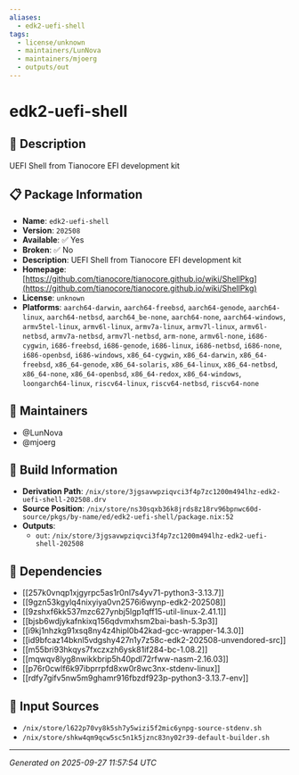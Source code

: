 ```yaml
---
aliases:
  - edk2-uefi-shell
tags:
  - license/unknown
  - maintainers/LunNova
  - maintainers/mjoerg
  - outputs/out
---
```


# edk2-uefi-shell

## 📝 Description

UEFI Shell from Tianocore EFI development kit

## 📋 Package Information

- **Name**: `edk2-uefi-shell`
- **Version**: `202508`
- **Available**: ✅ Yes
- **Broken**: ✅ No
- **Description**: UEFI Shell from Tianocore EFI development kit
- **Homepage**: [https://github.com/tianocore/tianocore.github.io/wiki/ShellPkg](https://github.com/tianocore/tianocore.github.io/wiki/ShellPkg)
- **License**: `unknown`
- **Platforms**: `aarch64-darwin`, `aarch64-freebsd`, `aarch64-genode`, `aarch64-linux`, `aarch64-netbsd`, `aarch64_be-none`, `aarch64-none`, `aarch64-windows`, `armv5tel-linux`, `armv6l-linux`, `armv7a-linux`, `armv7l-linux`, `armv6l-netbsd`, `armv7a-netbsd`, `armv7l-netbsd`, `arm-none`, `armv6l-none`, `i686-cygwin`, `i686-freebsd`, `i686-genode`, `i686-linux`, `i686-netbsd`, `i686-none`, `i686-openbsd`, `i686-windows`, `x86_64-cygwin`, `x86_64-darwin`, `x86_64-freebsd`, `x86_64-genode`, `x86_64-solaris`, `x86_64-linux`, `x86_64-netbsd`, `x86_64-none`, `x86_64-openbsd`, `x86_64-redox`, `x86_64-windows`, `loongarch64-linux`, `riscv64-linux`, `riscv64-netbsd`, `riscv64-none`
## 👥 Maintainers

- @LunNova
- @mjoerg


## 🔧 Build Information

- **Derivation Path**: `/nix/store/3jgsavwpziqvci3f4p7zc1200m494lhz-edk2-uefi-shell-202508.drv`
- **Source Position**: `/nix/store/ns30sqxb36k8jrds8z18rv96bpnwc60d-source/pkgs/by-name/ed/edk2-uefi-shell/package.nix:52`
- **Outputs**:
  - `out`:  `/nix/store/3jgsavwpziqvci3f4p7zc1200m494lhz-edk2-uefi-shell-202508`

## 🔗 Dependencies

- [[257k0vnqp1xjgyrpc5as1r0nl7s4yv71-python3-3.13.7]]
- [[9gzn53kgylq4nixyiya0vn2576i6wynp-edk2-202508]]
- [[9zshxf6kk537mzc627ynbj5lgp1qff15-util-linux-2.41.1]]
- [[bjsb6wdjykafnkixq156qdvmxhsm2bai-bash-5.3p3]]
- [[i9kj1nhzkg91xsq8ny4z4hipl0b42kad-gcc-wrapper-14.3.0]]
- [[id9bfcaz14bknl5vdgshy427n1y7z58c-edk2-202508-unvendored-src]]
- [[m55bri93hkqys7fxczxzh6ysk81if284-bc-1.08.2]]
- [[mqwqv8lyg8nwikkbrip5h40pdl72rfww-nasm-2.16.03]]
- [[p76r0cwlf6k97ibprrpfd8xw0r8wc3nx-stdenv-linux]]
- [[rdfy7gifv5nw5m9ghamr916fbzdf923p-python3-3.13.7-env]]

## 📁 Input Sources

- `/nix/store/l622p70vy8k5sh7y5wizi5f2mic6ynpg-source-stdenv.sh`
- `/nix/store/shkw4qm9qcw5sc5n1k5jznc83ny02r39-default-builder.sh`

---
*Generated on 2025-09-27 11:57:54 UTC*
